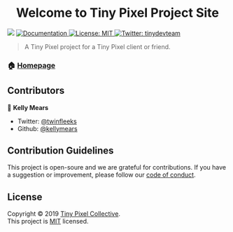 <h1 align="center">Welcome to Tiny Pixel Project Site</h1>
<p>
  <img src="https://img.shields.io/badge/version-0.0.1-blue.svg?cacheSeconds=2592000" />
  <a href="https://github.com/pixelcollective/a-project-url">
    <img alt="Documentation" src="https://img.shields.io/badge/documentation-yes-brightgreen.svg" target="_blank" />
  </a>
  <a href="https://opensource.org/licenses/MIT">
    <img alt="License: MIT" src="https://img.shields.io/badge/License-MIT-yellow.svg" target="_blank" />
  </a>
  <a href="https://twitter.com/tinydevteam">
    <img alt="Twitter: tinydevteam" src="https://img.shields.io/twitter/follow/tinydevteam.svg?style=social" target="_blank" />
  </a>
</p>

> A Tiny Pixel project for a Tiny Pixel client or friend.

### 🏠 [Homepage](https://tinypixel.dev)

## Contributors

👤 **Kelly Mears**

* Twitter: [@twinfleeks](https://twitter.com/twinfleeks)
* Github: [@kellymears](https://github.com/kellymears)

## Contribution Guidelines

This project is open-soure and we are grateful for contributions. If you have a suggestion or improvement, please follow our [code of conduct]({github_url}/tree/master/CODE-OF-CONDUCT.md).

## License

Copyright © 2019 [Tiny Pixel Collective](https://github.com/pixelcollective).<br />
This project is [MIT](https://opensource.org/licenses/MIT) licensed.